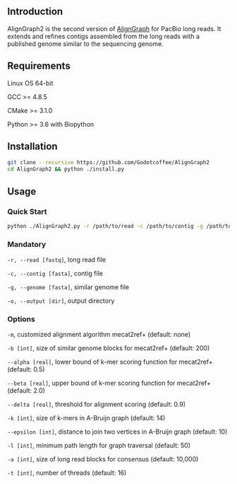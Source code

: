 ## Introduction

AlignGraph2 is the second version of [AlignGraph][aligngraph] for PacBio long reads. It extends and refines contigs assembled from  the long reads with a published genome similar to the sequencing genome.

## Requirements

Linux OS 64-bit

GCC >= 4.8.5

CMake >= 3.1.0

Python >= 3.6 with Biopython

## Installation

```sh
git clone --recursive https://github.com/Godotcoffee/AlignGraph2
cd AlignGraph2 && python ./install.py
```

## Usage

### Quick Start

```sh
python ./AlignGraph2.py -r /path/to/read -c /path/to/contig -g /path/to/genome -o /path/to/output
```

### Mandatory

`-r, --read [fastq]`, long read file

`-c, --contig [fasta]`, contig file

`-g, --genome [fasta]`, similar genome file

`-o, --output [dir]`, output directory

### Options

`-m`, customized alignment algorithm mecat2ref+ (default: none)

`-b [int]`, size of similar genome blocks for mecat2ref+ (default: 200)

`--alpha [real]`, lower bound of k-mer scoring function for mecat2ref+ (default: 0.5)

`--beta [real]`, upper bound of k-mer scoring function for mecat2ref+ (default: 2.0)

`--delta [real]`, threshold for alignment scoring (default: 0.9)

`-k [int]`, size of k-mers in A-Bruijn graph (default: 14)

`--epsilon [int]`, distance to join two vertices in A-Bruijn graph (default: 10)

`-l [int]`, minimum path length for graph traversal (default: 50)

`-a [int]`, size of long read blocks for consensus (default: 10,000)

`-t [int]`, number of threads (default: 16)

[aligngraph]: https://github.com/baoe/AlignGraph

